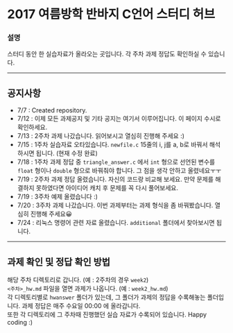 # 2017 여름방학 반바지 C언어 스터디 허브
### 설명  
스터디 동안 한 실습자료가 올라오는 곳입니다. 각 주차 과제 정답도 확인하실 수 있습니다.  

---

## 공지사항
- 7/7 : Created repository.
- 7/12 : 이제 모든 과제공지 및 기타 공지는 여기서 이루어집니다. 이 페이지 수시로 확인하세요.
- 7/13 : 2주차 과제 나갔습니다. 읽어보시고 열심히 진행해 주세요 :)
- 7/15 : 1주차 실습자료 오타있습니다. `newfile.c` 15줄의 i, j를 a, b로 바꿔서 해석하시면 됩니다. (현재 수정 완료)
- 7/18 : 1주차 과제 정답 중 `triangle_answer.c` 에서 `int` 형으로 선언된 변수를 `float` 형이나 `double` 형으로 바꿔줘야 합니다. 그 점을 생각 안하고 올렸네요ㅜㅜ
- 7/19 : 2주차 과제 정답 올렸습니다. 자신의 코드랑 비교해 보세요. 만약 문제를 해결하지 못하였다면 아이디어 캐치 후 문제를 꼭 다시 풀어보세요.
- 7/19 : 3주차 예제 올렸습니다 :)
- 7/20 : 3주차 과제 나갔습니다. 이번 과제부터는 과제 형식을 좀 바꿔봤습니다. 열심히 진행해 주세요😀
- 7/24 : 리눅스 명령어 관련 자료 올렸습니다. `additional` 폴더에서 찾아보시면 됩니다.

---

## 과제 확인 및 정답 확인 방법
해당 주차 디렉토리로 갑니다. (예 : 2주차의 경우 `week2`)  
`<주차>_hw.md` 파일을 열면 과제가 나옵니다. (예 : `week2_hw.md`)  
각 디렉토리별로 `hwanswer` 폴더가 있는데, 그 폴더가 과제의 정답을 수록해놓는 폴더입니다. 과제 정답은 매주 수요일 00:00 에 올라갑니다.  
또한 각 디렉토리에 그 주차때 진행했던 실습 자료가 수록되어 있습니다. Happy coding :)
